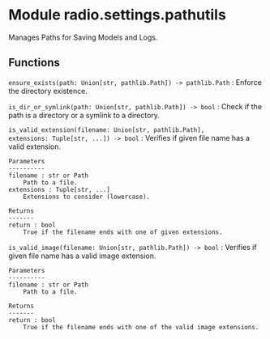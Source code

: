 Module radio.settings.pathutils
===============================
Manages Paths for Saving Models and Logs.

Functions
---------

    
`ensure_exists(path: Union[str, pathlib.Path]) ‑> pathlib.Path`
:   Enforce the directory existence.

    
`is_dir_or_symlink(path: Union[str, pathlib.Path]) ‑> bool`
:   Check if the path is a directory or a symlink to a directory.

    
`is_valid_extension(filename: Union[str, pathlib.Path], extensions: Tuple[str, ...]) ‑> bool`
:   Verifies if given file name has a valid extension.
    
    Parameters
    ----------
    filename : str or Path
        Path to a file.
    extensions : Tuple[str, ...]
        Extensions to consider (lowercase).
    
    Returns
    -------
    return : bool
        True if the filename ends with one of given extensions.

    
`is_valid_image(filename: Union[str, pathlib.Path]) ‑> bool`
:   Verifies if given file name has a valid image extension.
    
    Parameters
    ----------
    filename : str or Path
        Path to a file.
    
    Returns
    -------
    return : bool
        True if the filename ends with one of the valid image extensions.